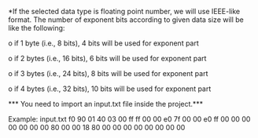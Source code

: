 *If the selected data type is floating point number, we will use IEEE-like format. The number of
exponent bits according to given data size will be like the following:

o if 1 byte (i.e., 8 bits), 4 bits will be used for exponent part

o if 2 bytes (i.e., 16 bits), 6 bits will be used for exponent part

o if 3 bytes (i.e., 24 bits), 8 bits will be used for exponent part

o if 4 bytes (i.e., 32 bits), 10 bits will be used for exponent part


*** You need to import an input.txt file inside the project.***

Example: input.txt
f0 90 01 40 03 00 ff ff 00 00 e0 7f
00 00 e0 ff 00 00 00 00 00 00 00 80
00 00 18 80 00 00 00 00 00 00 00 00
